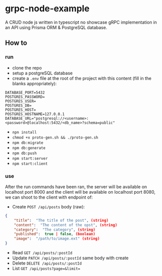 # grpc-node-example
A CRUD node js written in typescript no showcase gRPC implementation in an API using Prisma ORM & PostgreSQL database.

## How to 
### run
- clone the repo
- setup a postgreSQL database
- create a `.env` file at the root of the project with this content (fill in the blanks appropriately): 
```code
DATABASE_PORT=5432
POSTGRES_PASSWORD=
POSTGRES_USER=
POSTGRES_DB=
POSTGRES_HOST=
POSTGRES_HOSTNAME=127.0.0.1
DATABASE_URL="postgresql://<username>:<password>@localhost:5432/<db_name>?schema=public"
```
- `npn install`
- `chmod +x proto-gen.sh && ./proto-gen.sh`
- `npm db:migrate`
- `npm db:generate`
- `npm db:push`
- `npm start:server`
- `npm start:client`

### use

After the run commands have been ran, the server will be available on localhost port 8000 and  the client will be available on localhost port 8080, we can shoot to the client with endpoint of:
- Create `POST /api/posts`
body (raw):
```json
{
    "title":  "The title of the post", (string)
    "content":  "The content of the opst", (string)
    "category":  "The category", (string)
    "published":  true | false, (boolean)
    "image":  "/path/to/image.ext" (string)
}
```
- Read `GET /api/posts/:postId`
- Update `PATCH /api/posts/:postId`
same body with create
- Delete `DELETE /api/posts/:postId`
- List `GET /api/posts?page=&limit=`